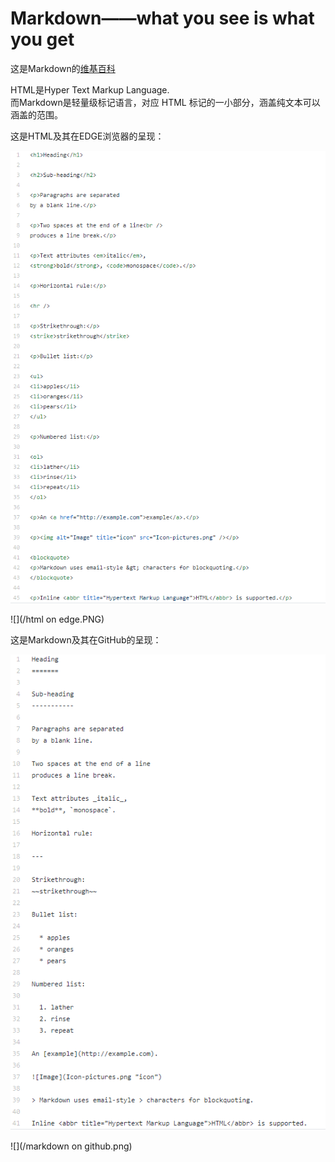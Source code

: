 Markdown——what you see is what you get
======================================

这是Markdown的[维基百科](https://en.wikipedia.org/wiki/Markdown)

HTML是Hyper Text Markup Language.  
而Markdown是轻量级标记语言，对应 HTML 标记的一小部分，涵盖纯文本可以涵盖的范围。

这是HTML及其在EDGE浏览器的呈现：

![](/html.png)

![](/html on edge.PNG)

这是Markdown及其在GitHub的呈现：

![](/markdown.png)

![](/markdown on github.png)
